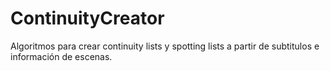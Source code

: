 # ContinuityCreator
Algoritmos para crear continuity lists y spotting lists a partir de subtitulos e información de escenas.
